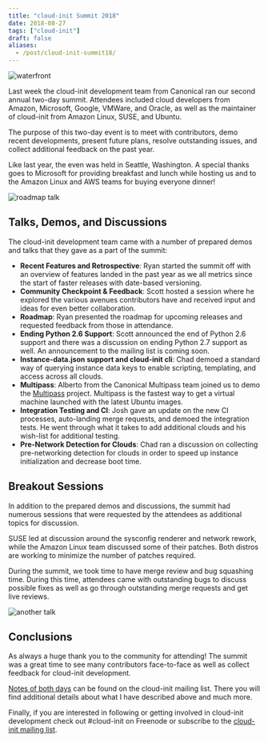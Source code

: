 ```yaml
---
title: "cloud-init Summit 2018"
date: 2018-08-27
tags: ["cloud-init"]
draft: false
aliases:
  - /post/cloud-init-summit18/
---
```


![waterfront](/img/sprint/2018-cloud-init/waterfront.jpg)

Last week the cloud-init development team from Canonical ran our second annual two-day summit. Attendees included cloud developers from Amazon, Microsoft, Google, VMWare, and Oracle, as well as the maintainer of cloud-init from Amazon Linux, SUSE, and Ubuntu.

The purpose of this two-day event is to meet with contributors, demo recent developments, present future plans, resolve outstanding issues, and collect additional feedback on the past year.

Like last year, the even was held in Seattle, Washington. A special thanks goes to Microsoft for providing breakfast and lunch while hosting us and to the Amazon Linux and AWS teams for buying everyone dinner!

![roadmap talk](/img/sprint/2018-cloud-init/roadmap.jpg)

## Talks, Demos, and Discussions

The cloud-init development team came with a number of prepared demos and talks that they gave as a part of the summit:

* __Recent Features and Retrospective__: Ryan started the summit off with an overview of features landed in the past year as we all metrics since the start of faster releases with date-based versioning.
* __Community Checkpoint & Feedback__: Scott hosted a session where he explored the various avenues contributors have and received input and ideas for even better collaboration.
* __Roadmap__: Ryan presented the roadmap for upcoming releases and requested feedback from those in attendance.
* __Ending Python 2.6 Support__: Scott announced the end of Python 2.6 support and there was a discussion on ending Python 2.7 support as well. An announcement to the mailing list is coming soon.
* __Instance-data.json support and cloud-init cli__: Chad demoed a standard way of querying instance data keys to enable scripting, templating, and access across all clouds.
* __Multipass__: Alberto from the Canonical Multipass team joined us to demo the [Multipass](https://github.com/CanonicalLtd/multipass) project. Multipass is the fastest way to get a virtual machine launched with the latest Ubuntu images.
* __Integration Testing and CI__: Josh gave an update on the new CI processes, auto-landing merge requests, and demoed the integration tests. He went through what it takes to add additional clouds and his wish-list for additional testing.
* __Pre-Network Detection for Clouds__: Chad ran a discussion on collecting pre-networking detection for clouds in order to speed up instance initialization and decrease boot time.

## Breakout Sessions

In addition to the prepared demos and discussions, the summit had numerous sessions that were requested by the attendees as additional topics for discussion.

SUSE led at discussion around the sysconfig renderer and network rework, while the Amazon Linux team discussed some of their patches. Both distros are working to minimize the number of patches required.

During the summit, we took time to have merge review and bug squashing time. During this time, attendees came with outstanding bugs to discuss possible fixes as well as go through outstanding merge requests and get live reviews.

![another talk](/img/sprint/2018-cloud-init/talk.jpg)

## Conclusions

As always a huge thank you to the community for attending! The summit was a great time to see many contributors face-to-face as well as collect feedback for cloud-init development.

[Notes of both days](https://lists.launchpad.net/cloud-init/msg00169.html) can be found on the cloud-init mailing list. There you will find additional details about what I have described above and much more.

Finally, if you are interested in following or getting involved in cloud-init development check out #cloud-init on Freenode or subscribe to the [cloud-init mailing list](https://launchpad.net/~cloud-init).
